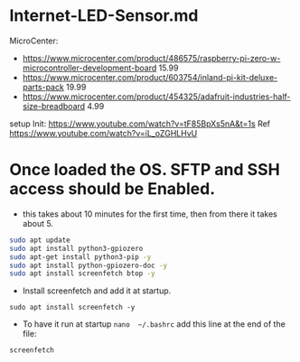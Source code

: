 # Internet-LED-Sensor.md
MicroCenter:
* https://www.microcenter.com/product/486575/raspberry-pi-zero-w-microcontroller-development-board 15.99
* https://www.microcenter.com/product/603754/inland-pi-kit-deluxe-parts-pack 19.99
* https://www.microcenter.com/product/454325/adafruit-industries-half-size-breadboard 4.99

setup Init: https://www.youtube.com/watch?v=tF85BpXs5nA&t=1s
Ref https://www.youtube.com/watch?v=iL_oZGHLHvU



# Once loaded the OS. SFTP and SSH access should be Enabled.
- this takes about 10 minutes for the first time, then from there it takes about 5.
```bash
sudo apt update
sudo apt install python3-gpiozero
sudo apt-get install python3-pip -y
sudo apt install python-gpiozero-doc -y
sudo apt install screenfetch btop -y
```

* Install screenfetch and add it at startup.
```
sudo apt install screenfetch -y
```

* To have it run at startup
```nano  ~/.bashrc```
add this line at the end of the file:
```
screenfetch
```
